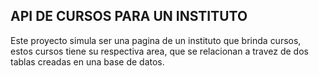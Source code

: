 ## API DE CURSOS PARA UN INSTITUTO

Este proyecto simula ser una pagina de un instituto que brinda cursos, estos cursos tiene su respectiva area, que se relacionan a travez de dos tablas creadas en una base de datos.
